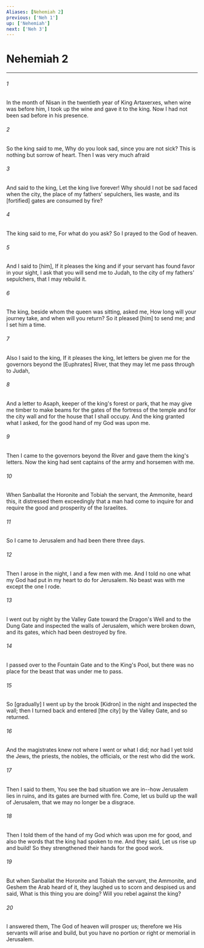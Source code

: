 ```yaml
---
Aliases: [Nehemiah 2]
previous: ['Neh 1']
up: ['Nehemiah']
next: ['Neh 3']
---
```

# Nehemiah 2

***


###### 1 


In the month of Nisan in the twentieth year of King Artaxerxes, when wine was before him, I took up the wine and gave it to the king. Now I had not been sad before in his presence. 


###### 2 


So the king said to me, Why do you look sad, since you are not sick? This is nothing but sorrow of heart. Then I was very much afraid 


###### 3 


And said to the king, Let the king live forever! Why should I not be sad faced when the city, the place of my fathers' sepulchers, lies waste, and its [fortified] gates are consumed by fire? 


###### 4 


The king said to me, For what do you ask? So I prayed to the God of heaven. 


###### 5 


And I said to [him], If it pleases the king and if your servant has found favor in your sight, I ask that you will send me to Judah, to the city of my fathers' sepulchers, that I may rebuild it. 


###### 6 


The king, beside whom the queen was sitting, asked me, How long will your journey take, and when will you return? So it pleased [him] to send me; and I set him a time. 


###### 7 


Also I said to the king, If it pleases the king, let letters be given me for the governors beyond the [Euphrates] River, that they may let me pass through to Judah, 


###### 8 


And a letter to Asaph, keeper of the king's forest or park, that he may give me timber to make beams for the gates of the fortress of the temple and for the city wall and for the house that I shall occupy. And the king granted what I asked, for the good hand of my God was upon me. 


###### 9 


Then I came to the governors beyond the River and gave them the king's letters. Now the king had sent captains of the army and horsemen with me. 


###### 10 


When Sanballat the Horonite and Tobiah the servant, the Ammonite, heard this, it distressed them exceedingly that a man had come to inquire for and require the good and prosperity of the Israelites. 


###### 11 


So I came to Jerusalem and had been there three days. 


###### 12 


Then I arose in the night, I and a few men with me. And I told no one what my God had put in my heart to do for Jerusalem. No beast was with me except the one I rode. 


###### 13 


I went out by night by the Valley Gate toward the Dragon's Well and to the Dung Gate and inspected the walls of Jerusalem, which were broken down, and its gates, which had been destroyed by fire. 


###### 14 


I passed over to the Fountain Gate and to the King's Pool, but there was no place for the beast that was under me to pass. 


###### 15 


So [gradually] I went up by the brook [Kidron] in the night and inspected the wall; then I turned back and entered [the city] by the Valley Gate, and so returned. 


###### 16 


And the magistrates knew not where I went or what I did; nor had I yet told the Jews, the priests, the nobles, the officials, or the rest who did the work. 


###### 17 


Then I said to them, You see the bad situation we are in--how Jerusalem lies in ruins, and its gates are burned with fire. Come, let us build up the wall of Jerusalem, that we may no longer be a disgrace. 


###### 18 


Then I told them of the hand of my God which was upon me for good, and also the words that the king had spoken to me. And they said, Let us rise up and build! So they strengthened their hands for the good work. 


###### 19 


But when Sanballat the Horonite and Tobiah the servant, the Ammonite, and Geshem the Arab heard of it, they laughed us to scorn and despised us and said, What is this thing you are doing? Will you rebel against the king? 


###### 20 


I answered them, The God of heaven will prosper us; therefore we His servants will arise and build, but you have no portion or right or memorial in Jerusalem.
